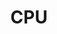 ---
title: CPU
position: 3.2
type: 
description: 
content_markdown: |-
  ###### The CPU node in the Technopedia database stores information that relates to the CPU, such as the model ID, number or cores, and model information. 

  The CPU node is connected to the MANUFACTURER node by the `VENDOR_OF` relationship, which points toward the CPU node.
  Here's a simple query to return 25 results for CPU models:

  `MATCH (n:CPU_MODEL) RETURN n LIMIT 25`
  {: .info}
  
  <br>
    
  
  ![API Image](/images/graph.png){:class="img-responsive"} <br>
  
 


left_code_blocks:
  - code_block: |
      MATCH (n:SOFTWARE_RELEASE) RETURN n.cat_sw_release_id, n.ga_date

      RESPONSE SAMPLE
      {
          
          }

    title: Example 1
    language: javascript
  - code_block: >-
      MATCH (n:SOFTWARE_RELEASE) RETURN n.cat_sw_release_id, n.release_url n.ga_date


      RESPONSE SAMPLE

      {
          
          }
    title: Example 2
    language: javascript
  - code_block: |-
      MATCH (n:SOFTWARE_RELEASE) -[:RELEASE_OF]->(SOFTWARE_PRODUCT) RETURN n.cat_sw_release_id LIMIT 1

      RESPONSE SAMPLE
      {
          
        }
    title: Example 3
    language: javascript

  - code_block: |-
      MATCH (n:SOFTWARE_RELEASE) -[:RELEASE_OF]->(SOFTWARE_PRODUCT) RETURN n.cat_sw_release_id LIMIT 1

      RESPONSE SAMPLE
      {
          
        }
    title: Example 4
    language: javascript

  - code_block: |-
      MATCH (n:SOFTWARE_RELEASE) -[:RELEASE_OF]->(SOFTWARE_PRODUCT) RETURN n.cat_sw_release_id LIMIT 1

      RESPONSE SAMPLE
      {
          
        }
    title: Example 5
    language: javascript

  - code_block: |-
      curl -G -H "Authorization: Bearer b93477a9-057b-4878-a16b93477a9-057b-4878-a16f-d7f7d1f27a7af-d7f7d1f27a7a" "https://v6.technopedia.com/tql" --data-urlencode' "q=MATCH (h:CPU) RETURN h.cores"

      
    title: cURL
    language: bash
    

right_code_blocks:
  - code_block: |2
      cat_cpu_model_id
      technopedia_id
      model
      url
      cores
      clockrate
      isa_bitmode
      num_threads
      created_at
      modified_at

    title: CPU Attributes
    language: bash
  - code_block: |2-
      (MANUFACTURER)-[:VENDOR_OF]->(CPU)
    title: Relationships
    language: bash
---